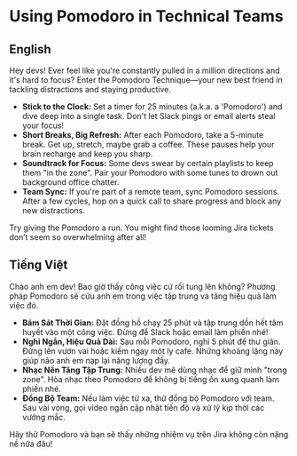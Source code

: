 # Using Pomodoro in Technical Teams

## English

Hey devs! Ever feel like you're constantly pulled in a million directions and it's hard to focus? Enter the Pomodoro Technique—your new best friend in tackling distractions and staying productive. 

- **Stick to the Clock:** Set a timer for 25 minutes (a.k.a. a 'Pomodoro') and dive deep into a single task. Don't let Slack pings or email alerts steal your focus!
- **Short Breaks, Big Refresh:** After each Pomodoro, take a 5-minute break. Get up, stretch, maybe grab a coffee. These pauses help your brain recharge and keep you sharp.
- **Soundtrack for Focus:** Some devs swear by certain playlists to keep them "in the zone". Pair your Pomodoro with some tunes to drown out background office chatter.
- **Team Sync:** If you're part of a remote team, sync Pomodoro sessions. After a few cycles, hop on a quick call to share progress and block any new distractions.

Try giving the Pomodoro a run. You might find those looming Jira tickets don’t seem so overwhelming after all!

## Tiếng Việt

Chào anh em dev! Bao giờ thấy công việc cứ rối tung lên không? Phương pháp Pomodoro sẽ cứu anh em trong việc tập trung và tăng hiệu quả làm việc đó.

- **Bám Sát Thời Gian:** Đặt đồng hồ chạy 25 phút và tập trung dồn hết tâm huyết vào một công việc. Đừng để Slack hoặc email làm phiền nhé!
- **Nghỉ Ngắn, Hiệu Quả Dài:** Sau mỗi Pomodoro, nghỉ 5 phút để thư giãn. Đứng lên vươn vai hoặc kiếm ngay một ly cafe. Những khoảng lặng này giúp não anh em nạp lại năng lượng đấy.
- **Nhạc Nền Tăng Tập Trung:** Nhiều dev mê dùng nhạc để giữ mình "trong zone". Hòa nhạc theo Pomodoro để không bị tiếng ồn xung quanh làm phiền nhé.
- **Đồng Bộ Team:** Nếu làm việc từ xa, thử đồng bộ Pomodoro với team. Sau vài vòng, gọi video ngắn cập nhật tiến độ và xử lý kịp thời các vướng mắc.

Hãy thử Pomodoro và bạn sẽ thấy những nhiệm vụ trên Jira không còn nặng nề nữa đâu!